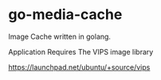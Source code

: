 # go-media-cache
Image Cache written in golang.  

Application Requires The VIPS image library

https://launchpad.net/ubuntu/+source/vips

